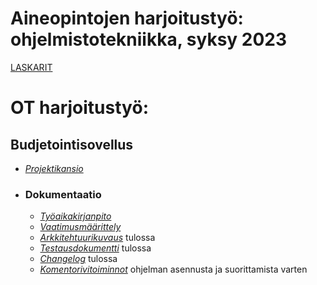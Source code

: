 # **Aineopintojen harjoitustyö: ohjelmistotekniikka, syksy 2023**

[LASKARIT](https://github.com/keranenkirill/OT-projekti/tree/main/LASKARIT)


# OT harjoitustyö:

## Budjetointisovellus
- [_Projektikansio_](./BudgetApp)
- ### Dokumentaatio
   - [_Työaikakirjanpito_](./BudgetApp/dokumentaatio/tuntikirjanpito.md)
   - [_Vaatimusmäärittely_](./BudgetApp/dokumentaatio/vaativuusmaarittely.md)
   - [_Arkkitehtuurikuvaus_]() tulossa
   - [_Testausdokumentti_](./BudgetApp/dokumentaatio/testaus.md) tulossa
   - [_Changelog_]() tulossa
   - [_Komentorivitoiminnot_](./BudgetApp/dokumentaatio/komentorivikomennot.md) ohjelman asennusta ja suorittamista varten

   